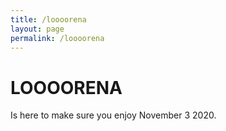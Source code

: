 ```yaml
---
title: /loooorena
layout: page
permalink: /loooorena
---
```


# LOOOORENA

Is here to make sure you enjoy November 3 2020.